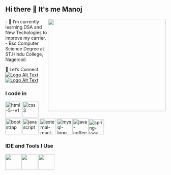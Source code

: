 ## Hi there 👋 It's me Manoj

<img align="right" width="370" height="290" src="https://i.pinimg.com/originals/47/f0/34/47f0342cec72b800463bf003eac1257e.gif">                                               
- 🌱 I’m currently learning DSA and New Techologies to improve my carrier.<br/>
- Bsc Computer Science Degree at ST.Hindu College, Nagercoil.</br>

💬 Let’s Connect
<br/>[![Logo Alt Text](https://img.icons8.com/fluency/48/linkedin.png)](https://www.linkedin.com/in/manoj-r-1078692ab/)
<br/>[![Logo Alt Text](https://img.icons8.com/fluency/48/gmail-new.png)](rjmanoj3260@gmail.com)



### I code in
<img width="50" height="50" src="https://img.icons8.com/color/48/html-5--v1.png" alt="html-5--v1"/> <img width="50" height="50" src="https://img.icons8.com/color/48/css3.png" alt="css3"/> <img width="50" height="50" src="https://img.icons8.com/color-glass/48/bootstrap.png" alt="bootstrap"/> <img width="50" height="50" src="https://img.icons8.com/fluency/48/javascript.png" alt="javascript"/> <img width="50" height="50" src="https://img.icons8.com/external-tal-revivo-color-tal-revivo/24/external-react-a-javascript-library-for-building-user-interfaces-logo-color-tal-revivo.png" alt="external-react-a-javascript-library-for-building-user-interfaces-logo-color-tal-revivo"/>
<img width="50" height="50" src="https://img.icons8.com/fluency/48/mysql-logo.png" alt="mysql-logo"/><img width="50" height="50" src="https://img.icons8.com/color/48/java-coffee-cup-logo--v1.png" alt="java-coffee-cup-logo--v1"/><img width="48" height="48" src="https://img.icons8.com/color/48/spring-logo.png" alt="spring-logo"/> 

### IDE and Tools I Use
<img height="50" width="50" src="https://img.icons8.com/color/48/000000/visual-studio-code-2019.png"/><img height="50" src="https://img.icons8.com/officel/480/null/java-eclipse.png"/> <img height="50" width="50" src="https://img.icons8.com/color/50/000000/git.png"/> 
